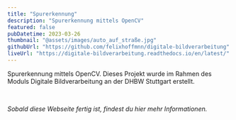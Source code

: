 ```yaml
---
title: "Spurerkennung"
description: "Spurerkennung mittels OpenCV"
featured: false
pubDatetime: 2023-03-26
thumbnail: "@assets/images/auto_auf_straße.jpg"
githubUrl: "https://github.com/felixhoffmnn/digitale-bildverarbeitung"
liveUrl: "https://digitale-bildverarbeitung.readthedocs.io/en/latest/"
---
```


Spurerkennung mittels OpenCV. Dieses Projekt wurde im Rahmen des Moduls Digitale Bildverarbeitung an der DHBW Stuttgart erstellt.

<br />

_Sobald diese Webseite fertig ist, findest du hier mehr Informationen._
